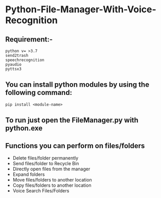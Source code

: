 # Python-File-Manager-With-Voice-Recognition

## Requirement:-
```
python v= >3.7
send2trash
speechrecognition
pyaudio
pyttsx3
```
## You can install python modules by using the following command:
```pip install <module-name>```

## To run just open the FileManager.py with python.exe

## Functions you can perform on files/folders
* Delete files/folder permanently
* Send files/folder to Recycle Bin
* Directly open files from the manager
* Expand folders
* Move files/folders to another location
* Copy files/folders to another location	
* Voice Search Files/Folders
